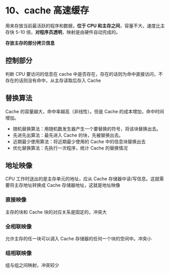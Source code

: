 # 10、cache 高速缓存

用来存放当前最活跃的程序和数据，**位于 CPU 和主存之间**，容量不大，速度比主存快 5-10 倍，**对程序员透明**，映射是由硬件自动完成的。

**存放主存的部分拷贝信息**

## 控制部分

判断 CPU 要访问的信息在 cache 中是否存在，存在的话则为命中直接访问，不存在的话则没有命中，从主存读取后存入 Cache

## 替换算法

Cache 的容量越大，命中率越高（非线性）。但是 Cache 的成本增加，命中时间增加。

- 随机替换算法：用随机数发生器产生一个要替换的符号，将该块替换出去。
- 先进先出算法：最先进入 Cache 的块，先被替换出去。
- 近期最少使用算法：将近期最少使用的 Cache 中的信息块替换出去
- 优化替换算法：先执行一次程序，统计 Cache 的替换情况

## 地址映像

CPU 工作时送出的是主存单元的地址，应从 Cache 存储器中读/写信息。这就需要将主存地址转换成 Cache 存储器地址，这就是地址映像

### 直接映像

主存的块和 Cache 块的对应关系是固定的，冲突大

### 全相联映像

允许主存的任一块可以调入 Cache 存储器的任何一个块的空间中。冲突小

### 组相联映像

组与组之间映射，冲突较少
